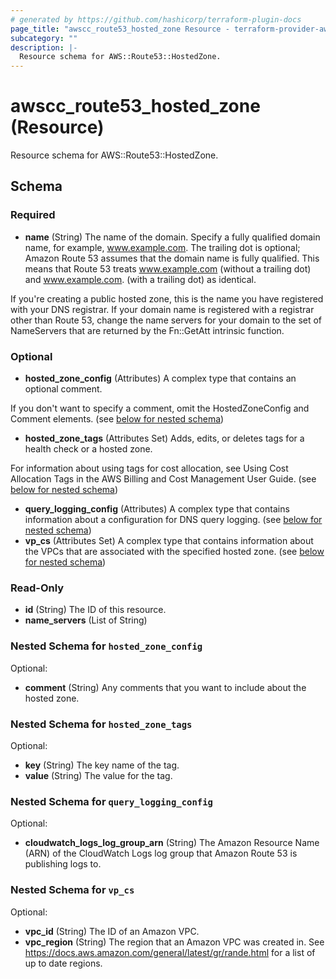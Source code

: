 ```yaml
---
# generated by https://github.com/hashicorp/terraform-plugin-docs
page_title: "awscc_route53_hosted_zone Resource - terraform-provider-awscc"
subcategory: ""
description: |-
  Resource schema for AWS::Route53::HostedZone.
---
```


# awscc_route53_hosted_zone (Resource)

Resource schema for AWS::Route53::HostedZone.



<!-- schema generated by tfplugindocs -->
## Schema

### Required

- **name** (String) The name of the domain. Specify a fully qualified domain name, for example, www.example.com. The trailing dot is optional; Amazon Route 53 assumes that the domain name is fully qualified. This means that Route 53 treats www.example.com (without a trailing dot) and www.example.com. (with a trailing dot) as identical.

If you're creating a public hosted zone, this is the name you have registered with your DNS registrar. If your domain name is registered with a registrar other than Route 53, change the name servers for your domain to the set of NameServers that are returned by the Fn::GetAtt intrinsic function.

### Optional

- **hosted_zone_config** (Attributes) A complex type that contains an optional comment.

If you don't want to specify a comment, omit the HostedZoneConfig and Comment elements. (see [below for nested schema](#nestedatt--hosted_zone_config))
- **hosted_zone_tags** (Attributes Set) Adds, edits, or deletes tags for a health check or a hosted zone.

For information about using tags for cost allocation, see Using Cost Allocation Tags in the AWS Billing and Cost Management User Guide. (see [below for nested schema](#nestedatt--hosted_zone_tags))
- **query_logging_config** (Attributes) A complex type that contains information about a configuration for DNS query logging. (see [below for nested schema](#nestedatt--query_logging_config))
- **vp_cs** (Attributes Set) A complex type that contains information about the VPCs that are associated with the specified hosted zone. (see [below for nested schema](#nestedatt--vp_cs))

### Read-Only

- **id** (String) The ID of this resource.
- **name_servers** (List of String)

<a id="nestedatt--hosted_zone_config"></a>
### Nested Schema for `hosted_zone_config`

Optional:

- **comment** (String) Any comments that you want to include about the hosted zone.


<a id="nestedatt--hosted_zone_tags"></a>
### Nested Schema for `hosted_zone_tags`

Optional:

- **key** (String) The key name of the tag.
- **value** (String) The value for the tag.


<a id="nestedatt--query_logging_config"></a>
### Nested Schema for `query_logging_config`

Optional:

- **cloudwatch_logs_log_group_arn** (String) The Amazon Resource Name (ARN) of the CloudWatch Logs log group that Amazon Route 53 is publishing logs to.


<a id="nestedatt--vp_cs"></a>
### Nested Schema for `vp_cs`

Optional:

- **vpc_id** (String) The ID of an Amazon VPC.
- **vpc_region** (String) The region that an Amazon VPC was created in. See https://docs.aws.amazon.com/general/latest/gr/rande.html for a list of up to date regions.


